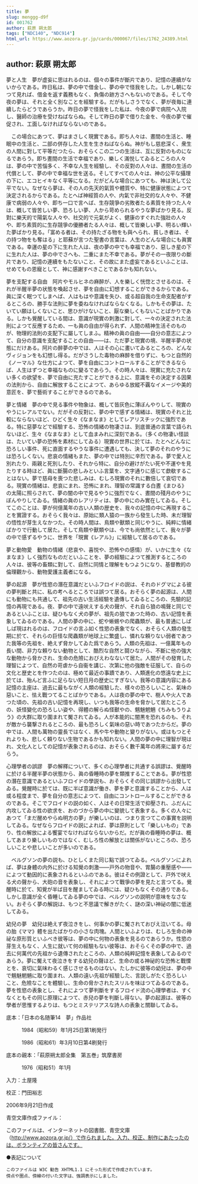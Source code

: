 ```yaml
---
title: 夢
slug: menggg-d9f
id: 001762
author: 萩原 朔太郎
tags: ["NDC140", "NDC914"]
html_url: https://www.aozora.gr.jp/cards/000067/files/1762_24389.html
---
```


## author: 萩原 朔太郎

夢と人生　夢が虚妄に思はれるのは、個々の事件が斷片であり、記憶の連續がないからである。昨日私は、夢の中で借金し、夢の中で怪我をした。しかし朝になつて見れば、借金を返す義務もなく、負傷の跡方さへもないのである。そして今夜の夢は、それと全く別なことを經驗する。だがもしさうでなく、夢が夜毎に連續したらどうであらうか。昨日の夢で怪我をした私は、今夜の夢で病院へ入院し、醫師の治療を受けねばならぬ。そして昨日の夢で借りた金を、今夜の夢で催促され、工面しなければならないのである。

　この場合にあつて、夢はまさしく現實である。即ち人々は、晝間の生活と、睡眠中の生活と、二部の併存した人生を生きねばならぬ。神がもし慈悲深く、衆生の人間に對して平等だつたら、おそらくこの二つの生活は、互に反對のものになるであらう。即ち晝間の生活で幸福であり、樂しく滿悦してゐるところの人々は、夢の中で苦惱多く、不幸な人生を經驗し、その反對の人々は、晝間の生活の代償として、夢の中で幸福な世を送る。そしてすべての人々は、神の公平な攝理の下に、エコヒイキなく平等になる。だがどんな場合にあつても、神は決して公平でない。なぜなら夢は、その人の先天的氣質や體質や、特に健康状態によつて決定されるからである。たとへば神經質の人や、内氣で非社交的な人々や、不健康で病弱の人々や、即ち一口で言へば、生存競爭の劣敗者たる素質を持つた人々は、概して皆苦しい夢、恐ろしい夢、人から苛められるやうな夢ばかり見る。反對に樂天的で陽氣な人々や、社交的で元氣がよく、健康のすぐれた強壯の人々や、即ち素質的に生存競爭の優勝者たる人々は、概して皆樂しい夢、明るい輝いた夢ばかり見る。「富める者は、その持たざる物をも與へられ、貧しき者は、その持つ物をも奪はる」と耶蘇が言つた聖書の言葉は、人生のどんな場合にも眞實である。幸運の星の下に生れた人は、夜の夢の中でも幸福であり、惡しき星の下に生れた人は、夢の中でさへも、二重にまた不幸である。夢がその一夜限りの斷片であり、記憶の連續をもたないこと、その故にまた虚妄であるといふことは、せめてもの恩寵として、神に感謝すべきことであるかも知れない。



夢を支配する自由　阿片やモルヒネの麻醉が、人を樂しく恍惚とさせるのは、それが半醒半夢の状態を喚起させ、夢を自由に幻想することができるからである。眞に深く眠つてしまへば、人はもはや意識を失ひ、或る超自我の生命支配者がするところの、勝手な法則に夢を委ねなければならなくなる。しかもその夢は、たいてい願はしくないこと、思ひがけないこと、厭な樂しくもないことばかりである。しかも覺醒している間は、意識が現實の刺激に對して、一々の決定された法則によつて反應するため、一も眞の自由が得られず、人間の精神生活そのものが、物理的法則の支配下に屬してしまふ。精神の眞の自由――自分の意志によつて、自分の意識を支配することの自由――は、ただ夢と現實の境、半醒半夢の状態にだけある。阿片の醉夢の中では、人はその心に畫いてゐるところの、どんなヴィジョンをも幻想し得る。だがさうした毒物の麻醉を借りずに、もつと自然的《ノーマル》な仕方によつて、夢を自由にコントロールすることができるならば、人生はずつと幸福なものに變るであらう。その時人々は、現實に充たされない多くの欲望を、夢で自由に充たすことができる上に、意識をその決定する因果の法則から、自由に解放することによつて、あらゆる放縱不覊なイメージや美的意匠を、夢で藝術することができるのである。



夢と情緒　夢の中で見る事件や物象は、概して皆灰色に薄ぼんやりして、現實のやうにレアルでない。だがその反對に、夢の中で感ずる情緒は、現實のそれと比較にならないほど、ひどく生々《なまなま》としてレアリスチックに強烈である。特に惡夢などで經驗する、恐怖の情緒の物凄さは、到底普通の言葉で語られないほど、生々《なまなま》として血まみれに深刻である。（多くの物凄い怪談は、たいてい夢の恐怖を素材にしてゐる）現實の世界に於ては、たとへどんなに恐ろしい事件、死に直面するやうな事件に遭遇しても、決して夢のそれのやうには恐ろしくない。悲哀の情緒もまた、夢の中では特別に辛烈である。夢で愛人と別れたり、兩親と死別したり、それから特に、自分の避けがたい死や不運やを見たりする時ほど、眞に斷腸の悲しみといふ言葉を、文字通りに感じて歔欷することはない。夢で慈母を喪つた悲しみは、むしろ現實のそれに數倍して哀切である。現實の情緒は、悲哀にまれ、恐怖にまれ、理智の常識する白晝《まひる》の太陽に照らされて、夢の闇の中で見るやうに強烈でなく、晝間の殘月のやうにぼんやりしてゐる。情緒の眞のレアリティは、夢の中にのみ實在してゐる。そしてこのことは、夢が何億萬年の古い人類の歴史を、我々の記憶の中に再現することを實證する。おそらく我々は、原始に類人猿の一族から發生した時、未だ理智の悟性が芽生えなかつた。その時人間は、鳥類や獸類と同じやうに、純粹に情緒ばかりで行動して居た。そして鳥類や獸類やは、今でも尚依然として、我々が夢の中で感ずるやうに、世界を「現實《レアル》」に經驗して居るのである。



夢と動物愛　動物の情緒（悲哀や、喜悦や、恐怖やの感情）が、いかに生々《なまなま》しく強烈なものだといふことを、夢の經驗によつて推測するところの人々は、彼等の畜類に對して、自然に同情と理解をもつようになり、基督教的の倫理觀から、動物愛護主義者になる。



夢の起源　夢が性慾の潛在意識だといふフロイドの説は、それのドグマによる彼の夢判斷と共に、私の考へるところでは誤つて居る。おそらく夢の起源は、人間にも動物にも共通して、祖先の古い生活經驗を遺傳してゐるところの、先驗的記憶の再現である。夜、夢の中で遠吠えする犬の聲が、それ自ら狼の鳴聲と同じであるといふことは、疑ひもなく犬の夢が、祖先の狼であつた時の、古い記憶を表象してゐるのである。人間の夢の中に、蛇や蜥蜴やの爬蟲類が、最も普通にしばしば現はれるのは、フロイドの言ふ如く性慾の表象でなく、おそらく人類の發生期に於て、それらの巨怪な爬蟲類が地球上に繁盛し、憐れな頼りない弱者であつた我等の先祖を、絶えず脅かしてゐた爲であらう。人類の先祖は、一億萬年もの長い間、非力な頼りない動物として、酷烈な自然と鬪ひながら、不斷に他の強大な動物から脅かされ、生命の危險におびえわなないて居た。人間がその發育した理智によつて、自然の苛虐から自衞を講じ、次第に他の強敵を征服して、自らの文化と歴史とを作つたのは、極めて最近の事蹟であり、人類進化の悠遠な史上に於ては、殆んど言ふに足らない短日月の歴史にすぎない。我等の意識内容にある記憶の主座は、過去に最もながく人類の經驗した、樣々の恐ろしいこと、氣味の惡いこと、怯え戰つてることばかりである。人は夜の夢の中で、樹人や火人であつた頃の、先祖の古い記憶を再現し、いつも我等の生命を脅かして居たところの、妖怪變化の恐ろしい姿や、得體の解らぬ怪獸やの、魑魅魍魎《ちみもうりよう》の大群に取り圍まれて魘されてゐる。人が本能的に闇黒を恐れるのも、それが敵から襲撃されるところの、最も恐ろしく氣味の惡い時であつたからだ。夢の中では、人間も萬物の靈長ではなく、馬や牛や動物と變りがない。或はもつとそれよりも、悲しく頼りない生物であるかも知れない。人間の夢の中に理智が現はれ、文化人としての記憶が表象されるのは、おそらく數千萬年の將來に屬するだらう。



心理學者の誤謬　夢の解釋について、多くの心理學者に共通する誤謬は、覺醒時に於ける半醒半夢の状態から、眞の昏睡時の夢を類推することである。夢が性慾の潛在意識であるといふフロイドの學説も、おそらくその同じ誤謬から出發してゐる。覺醒時に於ては、既に半ば意識が働き、夢を夢と意識することから、人は或る程度まで、夢を自分の意志によつて、自由にコントロールすることができるのである。そこでフロイドの説の如く、人はその日常生活で抑壓され、ふだんに内攻してゐる性の欲求を、おのづから夢の中に變貌して表象する。多くの人々にあつて「まだ醒めやらぬ明方の夢」が樂しいのは、つまり言つてこの事實を説明してゐる。なぜならフロイドの説によれば、夢は原則として「樂しいもの」であり、性の解放による饗宴でなければならないからだ。だが眞の昏睡時の夢は、概してあまり樂しいものではなく、むしろ性の解放とは關係がないところの、恐ろしいことや悲しいことが多いのである。

　ベルグソンの夢の説も、ひとしくまた同じ點で誤つてゐる。ベルグソンによれば、夢は身體の内外に於ける知覺の刺激――戸外の物音や、胃腸の重壓感や――によつて動因的に表象されるといふのである。彼はその例證として、戸外で吠える犬の聲から、大砲の音を表象し、それによつて戰爭の夢を見たと言つてる。覺醒時に於て、知覺が半ば目を醒ましてゐる時には、疑ひもなくその通りである。しかし意識が全く昏睡してゐる夢の中では、ベルグソンの説明が意味をなさない。おそらく夢の解説は、もつと不思議で解きがたく、謎の深い神祕の闇に低迷してゐる。



幼兒の夢　幼兒は絶えず夜泣きをし、何事かの夢に魘されておびえ泣いてる。母の胎《ママ》體を出たばかりの小さな肉塊。人間といふよりは、むしろ生命の神祕な原形質といふべき彼等は、夢の中に何物の表象を見るのであらうか。性慾の芽生えもなく、人生に就いて何の經驗もない彼等は、おそらくその夢の中で、過去に何萬代の先祖から遺傳されたところの、人類の純粹記憶を表象してゐるのであらう。夢に魘えて夜泣きをする幼兒の聲ほど、生命の或る神祕的な恐怖と戰慄とを、哀切に氣味わるく感じさせるものはない。たしかに彼等の幼兒は、夢の中で魑魅魍魎に取り圍まれ、人類の遠い先祖が經驗した、言説しがたく恐ろしいこと、危險なことを體驗し、生命の脅かされたスリルを味はつてゐるのである。夢を性慾の表象とし、それによつて夢判斷をするフロイド流の心理學者は、すくなくともその同じ原理によつて、赤兒の夢を判斷し得ない。夢の起源は、彼等の學者が思惟するよりは、もつとミステリアスな詩人の表象と關聯してゐる。













底本：「日本の名随筆14　夢」作品社


　　　1984（昭和59）年1月25日第1刷発行

　　　1986（昭和61）年3月10日第4刷発行

底本の親本：「萩原朔太郎全集　第五巻」筑摩書房

　　　1976（昭和51）年1月

入力：土屋隆

校正：門田裕志

2006年9月21日作成

青空文庫作成ファイル：

このファイルは、インターネットの図書館、青空文庫（http://www.aozora.gr.jp/）で作られました。入力、校正、制作にあたったのは、ボランティアの皆さんです。











●表記について


	このファイルは W3C 勧告 XHTML1.1 にそった形式で作成されています。
	傍点や圏点、傍線の付いた文字は、強調表示にしました。